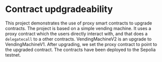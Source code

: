 # Contract updgradeability

This project demonstrates the use of proxy smart contracts to upgrade contracts. The project is based on a simple vending machine. It uses a proxy contract which the users directly interact with, and that does a `delegatecall` to a other contracts. VendingMachineV2 is an upgrade to VendingMachineV1. After upgrading, we set the proxy contract to point to the upgraded contract. The contracts have been deployed to the Sepolia testnet. 
